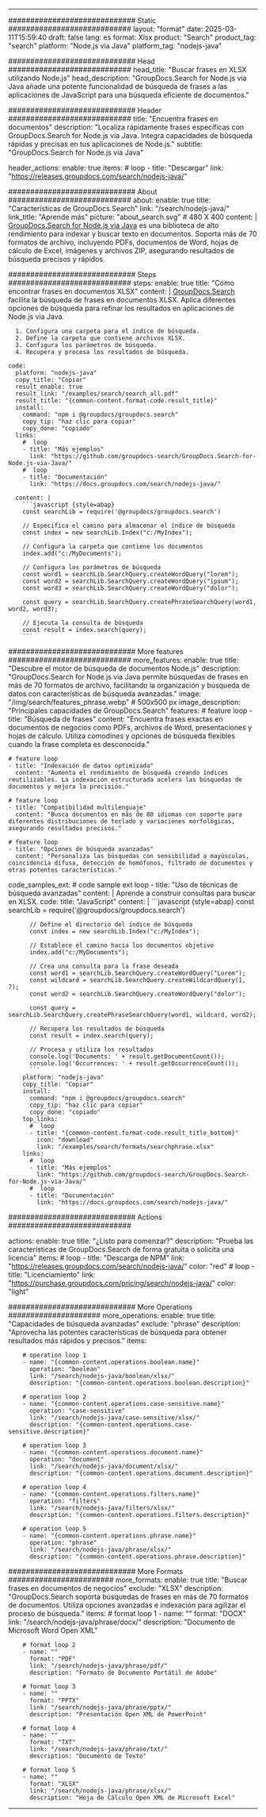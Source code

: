 
---
############################# Static ############################
layout: "format"
date:  2025-03-11T15:59:40
draft: false
lang: es
format: Xlsx
product: "Search"
product_tag: "search"
platform: "Node.js via Java"
platform_tag: "nodejs-java"

############################# Head ############################
head_title: "Buscar frases en XLSX utilizando Node.js"
head_description: "GroupDocs.Search for Node.js via Java añade una potente funcionalidad de búsqueda de frases a las aplicaciones de JavaScript para una búsqueda eficiente de documentos."

############################# Header ############################
title: "Encuentra frases en documentos" 
description: "Localiza rápidamente frases específicas con GroupDocs.Search for Node.js via Java. Integra capacidades de búsqueda rápidas y precisas en tus aplicaciones de Node.js."
subtitle: "GroupDocs.Search for Node.js via Java" 

header_actions:
  enable: true
  items:
    #  loop
    - title: "Descargar"
      link: "https://releases.groupdocs.com/search/nodejs-java/"
      
############################# About ############################
about:
    enable: true
    title: "Características de GroupDocs.Search"
    link: "/search/nodejs-java/"
    link_title: "Aprende más"
    picture: "about_search.svg" # 480 X 400
    content: |
       [GroupDocs.Search for Node.js via Java](/search/nodejs-java/) es una biblioteca de alto rendimiento para indexar y buscar texto en documentos. Soporta más de 70 formatos de archivo, incluyendo PDFs, documentos de Word, hojas de cálculo de Excel, imágenes y archivos ZIP, asegurando resultados de búsqueda precisos y rápidos.

############################# Steps ############################
steps:
    enable: true
    title: "Cómo encontrar frases en documentos XLSX"
    content: |
      [GroupDocs.Search](/search/nodejs-java/) facilita la búsqueda de frases en documentos XLSX. Aplica diferentes opciones de búsqueda para refinar los resultados en aplicaciones de Node.js via Java.
      
      1. Configura una carpeta para el índice de búsqueda.
      2. Define la carpeta que contiene archivos XLSX.
      3. Configura los parámetros de búsqueda.
      4. Recupera y procesa los resultados de búsqueda.
   
    code:
      platform: "nodejs-java"
      copy_title: "Copiar"
      result_enable: true
      result_link: "/examples/search/search_all.pdf"
      result_title: "{common-content.format-code.result_title}"
      install:
        command: "npm i @groupdocs/groupdocs.search"
        copy_tip: "haz clic para copiar"
        copy_done: "copiado"
      links:
        #  loop
        - title: "Más ejemplos"
          link: "https://github.com/groupdocs-search/GroupDocs.Search-for-Node.js-via-Java/"
        #  loop
        - title: "Documentación"
          link: "https://docs.groupdocs.com/search/nodejs-java/"
          
      content: |
        ```javascript {style=abap}
        const searchLib = require('@groupdocs/groupdocs.search')

        // Especifica el camino para almacenar el índice de búsqueda
        const index = new searchLib.Index("c:/MyIndex");

        // Configura la carpeta que contiene los documentos
        index.add("c:/MyDocuments");

        // Configura los parámetros de búsqueda
        const word1 = searchLib.SearchQuery.createWordQuery("lorem");
        const word2 = searchLib.SearchQuery.createWordQuery("ipsum");
        const word3 = searchLib.SearchQuery.createWordQuery("dolor");

        const query = searchLib.SearchQuery.createPhraseSearchQuery(word1, word2, word3);

        // Ejecuta la consulta de búsqueda
        const result = index.search(query);
        ```            

############################# More features ############################
more_features:
  enable: true
  title: "Descubre el motor de búsqueda de documentos Node.js"
  description: "GroupDocs.Search for Node.js via Java permite búsquedas de frases en más de 70 formatos de archivo, facilitando la organización y búsqueda de datos con características de búsqueda avanzadas."
  image: "/img/search/features_phrase.webp" # 500x500 px
  image_description: "Principales capacidades de GroupDocs.Search"
  features:
    # feature loop
    - title: "Búsqueda de frases"
      content: "Encuentra frases exactas en documentos de negocios como PDFs, archivos de Word, presentaciones y hojas de cálculo. Utiliza comodines y opciones de búsqueda flexibles cuando la frase completa es desconocida."

    # feature loop
    - title: "Indexación de datos optimizada"
      content: "Aumenta el rendimiento de búsqueda creando índices reutilizables. La indexación estructurada acelera las búsquedas de documentos y mejora la precisión."

    # feature loop
    - title: "Compatibilidad multilenguaje"
      content: "Busca documentos en más de 80 idiomas con soporte para diferentes distribuciones de teclado y variaciones morfológicas, asegurando resultados precisos."

    # feature loop
    - title: "Opciones de búsqueda avanzadas"
      content: "Personaliza las búsquedas con sensibilidad a mayúsculas, coincidencia difusa, detección de homófonos, filtrado de documentos y otras potentes características."
      
  code_samples_ext:
    # code sample ext loop
    - title: "Uso de técnicas de búsqueda avanzadas"
      content: |
        Aprende a construir consultas para buscar en XLSX.
      code:
        title: "JavaScript"
        content: |
          ```javascript {style=abap}
          const searchLib = require('@groupdocs/groupdocs.search')
          
          // Define el directorio del índice de búsqueda
          const index = new searchLib.Index("c:/MyIndex");
              
          // Establece el camino hacia los documentos objetivo
          index.add("c:/MyDocuments");

          // Crea una consulta para la frase deseada
          const word1 = searchLib.SearchQuery.createWordQuery("Lorem");
          const wildcard = searchLib.SearchQuery.createWildcardQuery(1, 7);
          const word2 = searchLib.SearchQuery.createWordQuery("dolor");

          const query = searchLib.SearchQuery.createPhraseSearchQuery(word1, wildcard, word2);

          // Recupera los resultados de búsqueda
          const result = index.search(query);
          
          // Procesa y utiliza los resultados
          console.log('Documents: ' + result.getDocumentCount());
          console.log('Occurrences: ' + result.getOccurrenceCount());
          ```
        platform: "nodejs-java"
        copy_title: "Copiar"
        install:
          command: "npm i @groupdocs/groupdocs.search"
          copy_tip: "haz clic para copiar"
          copy_done: "copiado"
        top_links:
          #  loop
          - title: "{common-content.format-code.result_title_bottom}"
            icon: "download"
            link: "/examples/search/formats/searchphrase.xlsx"
        links:
          #  loop
          - title: "Más ejemplos"
            link: "https://github.com/groupdocs-search/GroupDocs.Search-for-Node.js-via-Java/"
          #  loop
          - title: "Documentación"
            link: "https://docs.groupdocs.com/search/nodejs-java/"
            

            


############################# Actions ############################

actions:
  enable: true
  title: "¿Listo para comenzar?"
  description: "Prueba las características de GroupDocs.Search de forma gratuita o solicita una licencia"
  items:
    #  loop
    - title: "Descarga de NPM"
      link: "https://releases.groupdocs.com/search/nodejs-java/"
      color: "red"
        #  loop
    - title: "Licenciamiento"
      link: "https://purchase.groupdocs.com/pricing/search/nodejs-java/"
      color: "light"


############################# More Operations #####################
more_operations:
    enable: true
    title: "Capacidades de búsqueda avanzadas"
    exclude: "phrase"
    description: "Aprovecha las potentes características de búsqueda para obtener resultados más rápidos y precisos."
    items: 
          
        # operation loop 1
        - name: "{common-content.operations.boolean.name}"
          operation: "boolean"
          link: "/search/nodejs-java/boolean/xlsx/"
          description: "{common-content.operations.boolean.description}"

        # operation loop 2
        - name: "{common-content.operations.case-sensitive.name}"
          operation: "case-sensitive"
          link: "/search/nodejs-java/case-sensitive/xlsx/"
          description: "{common-content.operations.case-sensitive.description}"

        # operation loop 3
        - name: "{common-content.operations.document.name}"
          operation: "document"
          link: "/search/nodejs-java/document/xlsx/"
          description: "{common-content.operations.document.description}"

        # operation loop 4
        - name: "{common-content.operations.filters.name}"
          operation: "filters"
          link: "/search/nodejs-java/filters/xlsx/"
          description: "{common-content.operations.filters.description}"

        # operation loop 5
        - name: "{common-content.operations.phrase.name}"
          operation: "phrase"
          link: "/search/nodejs-java/phrase/xlsx/"
          description: "{common-content.operations.phrase.description}"
          
        
          
############################# More Formats ########################
more_formats:
    enable: true
    title: "Buscar frases en documentos de negocios"
    exclude: "XLSX"
    description: "GroupDocs.Search soporta búsquedas de frases en más de 70 formatos de documentos. Utiliza opciones avanzadas e indexación para agilizar el proceso de búsqueda."
    items: 
        # format loop 1
        - name: ""
          format: "DOCX"
          link: "/search/nodejs-java/phrase/docx/"
          description: "Documento de Microsoft Word Open XML"
          
        # format loop 2
        - name: ""
          format: "PDF"
          link: "/search/nodejs-java/phrase/pdf/"
          description: "Formato de Documento Portátil de Adobe"
          
        # format loop 3
        - name: ""
          format: "PPTX"
          link: "/search/nodejs-java/phrase/pptx/"
          description: "Presentación Open XML de PowerPoint"

        # format loop 4
        - name: ""
          format: "TXT"
          link: "/search/nodejs-java/phrase/txt/"
          description: "Documento de Texto"
          
        # format loop 5
        - name: ""
          format: "XLSX"
          link: "/search/nodejs-java/phrase/xlsx/"
          description: "Hoja de Cálculo Open XML de Microsoft Excel"
  

---